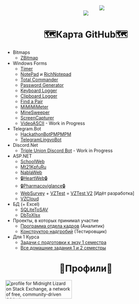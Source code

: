 <div align="center" style="margin-left:100px;">
  <img src="https://readme-typing-svg.herokuapp.com/?color=%2336BCF7&lines=%E2%9D%A4%EF%B8%8F%D0%96%D0%B8%D0%B7%D0%BD%D1%8C%E2%9D%A4%EF%B8%8F%20-%20%F0%9F%91%A8%E2%80%8D%F0%9F%92%BB%D0%9F%D1%80%D0%BE%D0%B3%D0%B0%F0%9F%91%A8%E2%80%8D%F0%9F%92%BB%20=%20%E2%98%A0%D0%A1%D0%BC%D0%B5%D1%80%D1%82%D1%8C%E2%98%A0">
</div>
<div align="center">
  <img src="https://streak-stats.demolab.com?user=Leonid-Vizel&theme=dark&hide_border=true&border_radius=10&locale=ru">
</div>

<h1 align="center">🗺️Карта GitHub🗺️</h1>

+ Bitmaps
  + [ZBitmap](https://github.com/Leonid-Vizel/ZBitmap)
+ Windows Forms
  + [Timer](https://github.com/Leonid-Vizel/TimerWinForms)
  + [NotePad](https://github.com/Leonid-Vizel/Notepad) и [RichNotepad](https://github.com/Leonid-Vizel/RichNotepad)
  + [Total Commander](https://github.com/Leonid-Vizel/TotalCommanderWinForms)
  + [Password Generator](https://github.com/Leonid-Vizel/PasswordGenerator)
  + [Keyboard Logger](https://github.com/Leonid-Vizel/Keyboard-Logger-.NET)
  + [Clipboard Logger](https://github.com/Leonid-Vizel/Clipboard-Logger-.NET)
  + [Find a Pair](https://github.com/Leonid-Vizel/FindAPair)
  + [MiMiMiMeter](https://github.com/Leonid-Vizel/MiMiMiMeter)
  + [MineSweeper](https://github.com/Leonid-Vizel/MinesweeperWinForms)
  + [ScreenCapturer](https://github.com/Leonid-Vizel/ScreenCapturer)
  + [VideoASCII](https://github.com/Leonid-Vizel/VideoASCII) - Work in Progress
+ Telegram.Bot
  + [HackathonBotPMPMPM](https://github.com/Leonid-Vizel/HackathonBotPMPMPM)
  + [TelegramLingvoBot](https://github.com/Leonid-Vizel/TelegramLingvoBot)
+ Discord.Net
  + [Triple Union Discord Bot](https://github.com/Leonid-Vizel/TripleUnionBot) - Work in Progress
+ ASP.NET
  + [SchoolWeb](https://github.com/Leonid-Vizel/SchoolWeb)
  + [Mt21KpfuRu](https://github.com/Leonid-Vizel/Mt22KpfuRu)
  + [NablaWeb](https://github.com/Leonid-Vizel/NablaWeb)
  + [:lock:HeartWeb:lock:](https://github.com/Leonid-Vizel/HeartWeb)
  + [:lock:Pharmacoviglance:lock:](https://github.com/Leonid-Vizel/Pharmacoviglance)
  + [WebSurvey](https://github.com/Leonid-Vizel/WebSurvey) + [VZTest](https://github.com/Leonid-Vizel/VZTest) = [VZTest V2](https://github.com/Leonid-Vizel/VZTest2) [Идёт разработка]
  + [VZCloud](https://github.com/Leonid-Vizel/VZCloud)
+ БД (+ Excel)
  + [SQLiteToSAV<i class="bi bi-wallet2"></i>](https://github.com/Leonid-Vizel/SQLiteToSAV)
  + [DbToXlsx](https://github.com/Leonid-Vizel/DbToXlsx)
+ Проекты, в которых принимал участие
  + [Программа отдела кадров](https://github.com/MoZoLbKA/CheckYourCompany) (Аналитик)
  + [Конструктор надгробий](https://github.com/AdelChernyatov/Tombstone_generator) (Тестировщик)
+ Для 1 Курса
  + [Задачи с подготовки к экзу 1 семестра](https://github.com/Leonid-Vizel/ControlWorkTasks)
  + [Все домашние задания 1 и 2 семестры](https://github.com/Leonid-Vizel/Kurs1)

<h1 align="center">👤Профили👤</h1>
<a href="https://stackexchange.com/users/21732915"><img src="https://stackexchange.com/users/flair/21732915.png" width="208" height="58" alt="profile for Midnight Lizard on Stack Exchange, a network of free, community-driven Q&amp;A sites" title="profile for Midnight Lizard on Stack Exchange, a network of free, community-driven Q&amp;A sites"></a>
